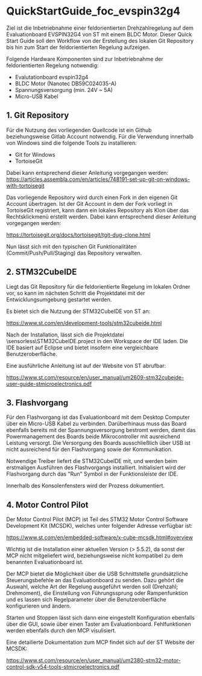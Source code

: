 # QuickStartGuide_foc_evspin32g4

Ziel ist die Inbetriebnahme einer feldorientierten Drehzahlregelung auf dem Evaluationboard EVSPIN32G4 von ST mit einem BLDC Motor.
Dieser Quick Start Guide soll den Workflow von der Erstellung des lokalen Git Repository bis hin 
zum Start der feldorientierten Regelung aufzeigen.

Folgende Hardware Komponenten sind zur Inbetriebnahme der feldorientierten Regelung notwendig:
 - Evalutationboard evspin32g4
 - BLDC Motor (Nanotec DB59C024035-A)
 - Spannungsversorgung (min. 24V ~ 5A)
 - Micro-USB Kabel 
 
## 1. Git Repository

Für die Nutzung des vorliegenden Quellcode ist ein Github beziehungsweise Gitlab Account notwendig. 
Für die Verwendung innerhalb von Windows sind die folgende Tools zu installieren:
 - Git for Windows
 - TortoiseGit

Dabei kann entsprechend dieser Anleitung vorgegangen werden:
https://articles.assembla.com/en/articles/748191-set-up-git-on-windows-with-tortoisegit

Das vorliegende Repository wird durch einen Fork in den eigenen Git Account übertragen.
Ist der Git Account in dem der Fork vorliegt in TortoiseGit registriert, kann dann ein lokales Repository 
als Klon über das Rechtsklickmenü erstellt werden.
Dabei kann entsprechend dieser Anleitung vorgegangen werden:

https://tortoisegit.org/docs/tortoisegit/tgit-dug-clone.html

Nun lässt sich mit den typischen Git Funktionalitäten (Commit/Push/Pull/Staging) das Repository verwalten.

## 2. STM32CubeIDE

Liegt das Git Repository für die feldorientierte Regelung im lokalen Ordner vor, so kann im nächsten Schritt
die Projektdatei mit der Entwicklungsumgebung gestartet werden.

Es bietet sich die Nutzung der STM32CubeIDE von ST an:

https://www.st.com/en/development-tools/stm32cubeide.html

Nach der Installation, lässt sich die Projektdatei \sensorless\STM32CubeIDE\.project 
in den Workspace der IDE laden. 
Die IDE basiert auf Eclipse und bietet insofern eine vergleichbare Benutzeroberfläche.

Eine ausführliche Anleitung ist auf der Website von ST abrufbar:

https://www.st.com/resource/en/user_manual/um2609-stm32cubeide-user-guide-stmicroelectronics.pdf

## 3. Flashvorgang

Für den Flashvorgang ist das Evaluationboard mit dem Desktop Computer über ein Micro-USB Kabel zu verbinden.
Darüberhinaus muss das Board ebenfalls bereits mit der Spannungsversorgung bestromt werden, damit das Powermanagement
des Boards beide Mikrocontroller mit ausreichend Leistung versorgt.
Die Versorgung des Boards ausschließlich über USB ist nicht ausreichend für den Flashvorgang sowie der Kommunikation.

Notwendige Treiber liefert die STM32CubeIDE mit, und werden beim erstmaligen Ausführen des Flashvorgangs installiert.
Initialisiert wird der Flashvorgang durch das "Run" Symbol in der Funktionsleiste der IDE.

Innerhalb des Konsolenfensters wird der Prozess dokumentiert.

## 4. Motor Control Pilot

Der Motor Control Pilot (MCP) ist Teil des STM32 Motor Control Software Development Kit (MCSDK), welches 
unter folgender Adresse verfügbar ist:

https://www.st.com/en/embedded-software/x-cube-mcsdk.html#overview

Wichtig ist die Installation einer aktuellen Version (> 5.5.2), da sonst der MCP nicht mitgeliefert wird,
beziehungsweise nicht kompatibel zu dem benannten Evaluationboard ist.

Der MCP bietet die Möglichkeit über die USB Schnittstelle grundsätzliche Steuerungsbefehle an das Evaluationboard zu senden.
Dazu gehört die Auswahl, welche Art der Regelung ausgeführt werden soll (Drehzahl; Drehmoment), 
die Einstellung von Führungssprung oder Rampenfunktion und es lassen sich Regelparameter über die Benutzeroberfläche 
konfigurieren und ändern.

Starten und Stoppen lässt sich dann eine eingestellt Konfiguration ebenfalls über die GUI, sowie über einen Taster am Evaluationboard.
Fehlfunktionen werden ebenfalls durch den MCP visulisiert.

Eine detailierte Dokumentation zum MCP findet sich auf der ST Website der MCSDK:

https://www.st.com/resource/en/user_manual/um2380-stm32-motor-control-sdk-v54-tools-stmicroelectronics.pdf











